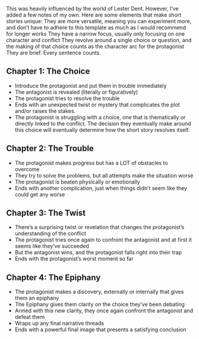 
This was heavily influenced by the world of Lester Dent. However, I’ve added a few notes of my own. Here are some elements that make short stories unique:
They are more versatile, meaning you can experiment more, and don’t have to adhere to this template as much as I would recommend for longer works
They have a narrow focus, usually only focusing on one character and conflict
They revolve around a single choice or question, and the making of that choice counts as the character arc for the protagonist
They are brief. Every sentence counts.
## Chapter 1: The Choice
- Introduce the protagonist and put them in trouble immediately
- The antagonist is revealed (literally or figuratively)
- The protagonist tries to resolve the trouble
- Ends with an unexpected twist or mystery that complicates the plot and/or raises the stakes.
- The protagonist is struggling with a choice, one that is thematically or directly linked to the conflict. The decision they eventually make around this choice will eventually determine how the short story resolves itself.
## Chapter 2: The Trouble
- The protagonist makes progress but has a LOT of obstacles to overcome
- They try to solve the problems, but all attempts make the situation worse
- The protagonist is beaten physically or emotionally
- Ends with another complication, just when things didn’t seem like they could get any worse
## Chapter 3: The Twist
- There’s a surprising twist or revelation that changes the protagonist’s understanding of the conflict
- The protagonist tries once again to confront the antagonist and at first it seems like they’ve succeeded
- But the antagonist wins, and the protagonist falls right into their trap
- Ends with the protagonist’s worst moment so far
## Chapter 4: The Epiphany
- The protagonist makes a discovery, externally or internally that gives them an epiphany
- The Epiphany gives them clarity on the choice they’ve been debating
- Armed with this new clarity, they once again confront the antagonist and defeat them
- Wraps up any final narrative threads
- Ends with a powerful final image that presents a satisfying conclusion
